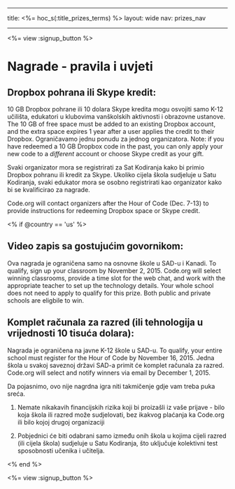 * * *

title: <%= hoc_s(:title_prizes_terms) %> layout: wide nav: prizes_nav

* * *

<%= view :signup_button %>

# Nagrade - pravila i uvjeti

## Dropbox pohrana ili Skype kredit:

10 GB Dropbox pohrane ili 10 dolara Skype kredita mogu osvojiti samo K-12 učilišta, edukatori u klubovima vanškolskih aktivnosti i obrazovne ustanove. The 10 GB of free space must be added to an existing Dropbox account, and the extra space expires 1 year after a user applies the credit to their Dropbox. Ograničavamo jednu ponudu za jednog organizatora. Note: if you have redeemed a 10 GB Dropbox code in the past, you can only apply your new code to a *different* account or choose Skype credit as your gift.

Svaki organizator mora se registrirati za Sat Kodiranja kako bi primio Dropbox pohranu ili kredit za Skype. Ukoliko cijela škola sudjeluje u Satu Kodiranja, svaki edukator mora se osobno registrirati kao organizator kako bi se kvalificirao za nagrade.

Code.org will contact organizers after the Hour of Code (Dec. 7-13) to provide instructions for redeeming Dropbox space or Skype credit.

<% if @country == 'us' %>

## Video zapis sa gostujućim govornikom:

Ova nagrada je ograničena samo na osnovne škole u SAD-u i Kanadi. To qualify, sign up your classroom by November 2, 2015. Code.org will select winning classrooms, provide a time slot for the web chat, and work with the appropriate teacher to set up the technology details. Your whole school does not need to apply to qualify for this prize. Both public and private schools are eligbile to win.

## Komplet računala za razred (ili tehnologija u vrijednosti 10 tisuća dolara):

Nagrada je ograničena na javne K-12 škole u SAD-u. To qualify, your entire school must register for the Hour of Code by November 16, 2015. Jedna škola u svakoj saveznoj državi SAD-a primit će komplet računala za razred. Code.org will select and notify winners via email by December 1, 2015.

Da pojasnimo, ovo nije nagrdna igra niti takmičenje gdje vam treba puka sreća.

1) Nemate nikakavih financijskih rizika koji bi proizašli iz vaše prijave - bilo koja škola ili razred može sudjelovati, bez ikakvog plaćanja ka Code.org ili bilo kojoj drugoj organizaciji

2) Pobjednici će biti odabrani samo između onih škola u kojima cijeli razred (ili cijela škola) sudjeluje u Satu Kodiranja, što uključuje kolektivni test sposobnosti učenika i učitelja.

<% end %>

<%= view :signup_button %>